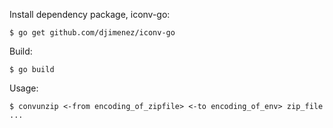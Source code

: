 

Install dependency package, iconv-go:

    $ go get github.com/djimenez/iconv-go

Build:

    $ go build

Usage:

    $ convunzip <-from encoding_of_zipfile> <-to encoding_of_env> zip_file ...

